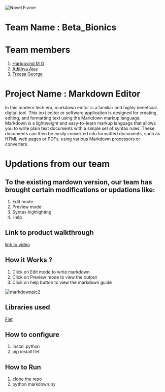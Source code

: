 ![Novel Frame](https://github.com/TH-Activities/saturday-hack-night-template/assets/90635335/4c26e8ac-2dd1-4d75-8e1a-9f7585e3b381)


# Team Name : Beta_Bionics

# Team members
1. [Harigovind M G](https://github.com/HarigovindM-G)
2. [Adithya Ajay](https://github.com/adithyanajay)
3. [Treesa George](https://github.com/tresanotfound)

#  Project Name : Markdown Editor
In this modern tech era, markdown editor is a familiar and highly beneficial digital tool. This text editor or software application is designed for creating, editing, and formatting text using the Markdown markup language. Markdown is a lightweight and easy-to-learn markup language that allows you to write plain text documents with a simple set of syntax rules. These documents can then be easily converted into formatted documents, such as HTML web pages or PDFs, using various Markdown processors or converters.  

# Updations from our team
## To the existing mardown version, our team has brought certain modifications or updations like:  
1. Edit mode
2. Preview mode 
3. Syntax highlighting
4. Help

## Link to product walkthrough
[link to video](https://youtu.be/jdsCD3Xdn2k?feature=shared)

## How it Works ?
1. Click on Edit mode to write markdown
2. Click on Preview mode to view the output
3. Click on help button to view the markdown guide

![markdownpic2](https://github.com/HarigovindM-G/Markdown-Editor/assets/65997321/f169f22a-5c61-4166-a411-b5cd7e055930)


## Libraries used
[Flet](https://flet.dev/docs/) 

## How to configure
1. Install python
2. pip install flet

## How to Run
1. clone the repo
2. python markdown.py

